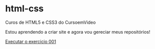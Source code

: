 # html-css
 Curos de  HTML5 e CSS3 do CursoemVideo

 Estou aprendendo a criar site e agora vou gereciar meus repositórios!

<a href="https://vinicim002.github.io/html-css/exercicios/ex001/index.html">Executar o exercicio 001</a>